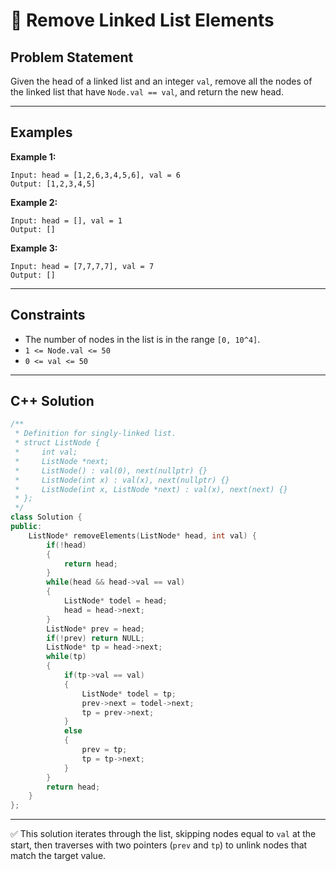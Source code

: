 # 🧩 Remove Linked List Elements

## Problem Statement

Given the head of a linked list and an integer `val`, remove all the nodes of the linked list that have `Node.val == val`, and return the new head.

---

## Examples

**Example 1:**
```
Input: head = [1,2,6,3,4,5,6], val = 6
Output: [1,2,3,4,5]
```

**Example 2:**
```
Input: head = [], val = 1
Output: []
```

**Example 3:**
```
Input: head = [7,7,7,7], val = 7
Output: []
```

---

## Constraints
- The number of nodes in the list is in the range `[0, 10^4]`.
- `1 <= Node.val <= 50`
- `0 <= val <= 50`

---

## C++ Solution

```cpp
/**
 * Definition for singly-linked list.
 * struct ListNode {
 *     int val;
 *     ListNode *next;
 *     ListNode() : val(0), next(nullptr) {}
 *     ListNode(int x) : val(x), next(nullptr) {}
 *     ListNode(int x, ListNode *next) : val(x), next(next) {}
 * };
 */
class Solution {
public:
    ListNode* removeElements(ListNode* head, int val) {
        if(!head)
        {
            return head;
        }        
        while(head && head->val == val)
        {   
            ListNode* todel = head;
            head = head->next;
        }
        ListNode* prev = head;
        if(!prev) return NULL;
        ListNode* tp = head->next;
        while(tp)
        {
            if(tp->val == val)
            {
                ListNode* todel = tp;
                prev->next = todel->next;
                tp = prev->next;
            }
            else
            {
                prev = tp;
                tp = tp->next;
            }
        }
        return head;
    }
};
```

---

✅ This solution iterates through the list, skipping nodes equal to `val` at the start, then traverses with two pointers (`prev` and `tp`) to unlink nodes that match the target value.
